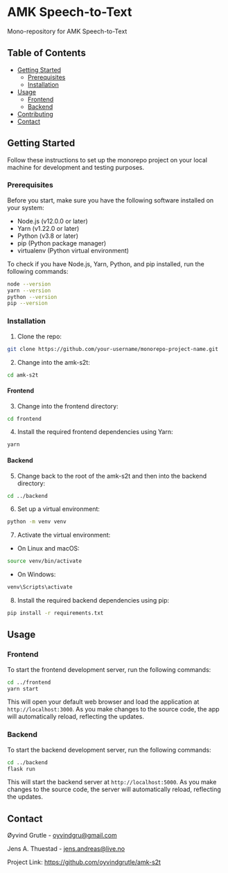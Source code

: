 # AMK Speech-to-Text
 
Mono-repository for AMK Speech-to-Text

## Table of Contents

- [Getting Started](#getting-started)
  - [Prerequisites](#prerequisites)
  - [Installation](#installation)
- [Usage](#usage)
  - [Frontend](#frontend)
  - [Backend](#backend)
- [Contributing](#contributing)
- [Contact](#contact)

## Getting Started

Follow these instructions to set up the monorepo project on your local machine for development and testing purposes.

### Prerequisites

Before you start, make sure you have the following software installed on your system:

- Node.js (v12.0.0 or later)
- Yarn (v1.22.0 or later)
- Python (v3.8 or later)
- pip (Python package manager)
- virtualenv (Python virtual environment)

To check if you have Node.js, Yarn, Python, and pip installed, run the following commands:

```sh
node --version
yarn --version
python --version
pip --version
```

### Installation

1. Clone the repo:

```sh
git clone https://github.com/your-username/monorepo-project-name.git
```

2. Change into the amk-s2t:

```sh
cd amk-s2t
```

#### Frontend

3. Change into the frontend directory:

```sh
cd frontend
```

4. Install the required frontend dependencies using Yarn:

```sh
yarn
```

#### Backend

5. Change back to the root of the amk-s2t and then into the backend directory:

```sh
cd ../backend
```

6. Set up a virtual environment:

```sh
python -m venv venv
```

7. Activate the virtual environment:

- On Linux and macOS:

```sh
source venv/bin/activate
```

- On Windows:

```sh
venv\Scripts\activate
```

8. Install the required backend dependencies using pip:

```sh
pip install -r requirements.txt
```

## Usage

### Frontend

To start the frontend development server, run the following commands:

```sh
cd ../frontend
yarn start
```

This will open your default web browser and load the application at `http://localhost:3000`. As you make changes to the source code, the app will automatically reload, reflecting the updates.

### Backend

To start the backend development server, run the following commands:

```sh
cd ../backend
flask run
```

This will start the backend server at `http://localhost:5000`. As you make changes to the source code, the server will automatically reload, reflecting the updates.

## Contact

Øyvind Grutle - oyvindgru@gmail.com

Jens A. Thuestad - jens.andreas@live.no

Project Link: https://github.com/oyvindgrutle/amk-s2t
